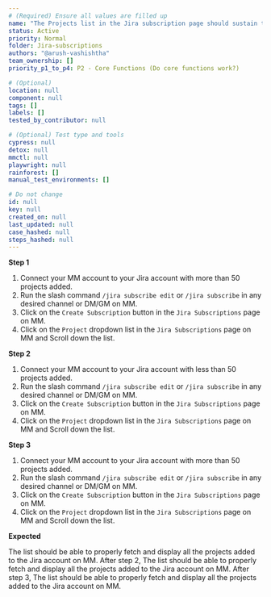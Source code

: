 ```yaml
---
# (Required) Ensure all values are filled up
name: "The Projects list in the Jira subscription page should sustain the pagination for projects more than 50 in the list."
status: Active
priority: Normal
folder: Jira-subscriptions
authors: "@arush-vashishtha"
team_ownership: []
priority_p1_to_p4: P2 - Core Functions (Do core functions work?)

# (Optional)
location: null
component: null
tags: []
labels: []
tested_by_contributor: null

# (Optional) Test type and tools
cypress: null
detox: null
mmctl: null
playwright: null
rainforest: []
manual_test_environments: []

# Do not change
id: null
key: null
created_on: null
last_updated: null
case_hashed: null
steps_hashed: null
---
```


**Step 1**

1. Connect your MM account to your Jira account with more than 50 projects added.
2. Run the slash command `/jira subscribe edit` or `/jira subscribe` in any desired channel or DM/GM on MM.
3. Click on the `Create Subscription` button in the `Jira Subscriptions` page on MM.
4. Click on the `Project` dropdown list in the `Jira Subscriptions` page on MM and Scroll down the list.

**Step 2**

1. Connect your MM account to your Jira account with less than 50 projects added.
2. Run the slash command `/jira subscribe edit` or `/jira subscribe` in any desired channel or DM/GM on MM.
3. Click on the `Create Subscription` button in the `Jira Subscriptions` page on MM.
4. Click on the `Project` dropdown list in the `Jira Subscriptions` page on MM and Scroll down the list.

**Step 3**

1. Connect your MM account to your Jira account with more than 50 projects added.
2. Run the slash command `/jira subscribe edit` or `/jira subscribe` in any desired channel or DM/GM on MM.
3. Click on the `Create Subscription` button in the `Jira Subscriptions` page on MM.
4. Click on the `Project` dropdown list in the `Jira Subscriptions` page on MM and Scroll down the list.

**Expected**

The list should be able to properly fetch and display all the projects added to the Jira account on MM.
After step 2, The list should be able to properly fetch and display all the projects added to the Jira account on MM.
After step 3, The list should be able to properly fetch and display all the projects added to the Jira account on MM.